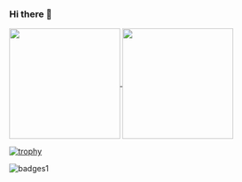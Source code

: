 ### Hi there 👋






<a href="https://github.com/anuraghazra/github-readme-stats">
  <img height=200 align="center" src="https://github-readme-stats.vercel.app/api/top-langs/?username=NilufarMohammadi1&size_weight=0.2&count_weight=0.2&langs_count=8&layout=donut-vertical&theme=radical" />
</a>
<a href="https://github.com/anuraghazra/convoychat">
  <img height=200 align="center" src="https://github-readme-stats.vercel.app/api/top-langs?username=NilufarMohammadi1&layout=compact&langs_count=8&card_width=320](https://github-readme-stats.vercel.app/api?username=anuraghazra&show_icons=true&theme=radicacl" />
</a>


[![trophy](https://github-profile-trophy.vercel.app/?username=NilufarMohammadi1&theme=onedark)](https://github.com/ryo-ma/github-profile-trophy)

![badges1](https://dev-to-uploads.s3.amazonaws.com/uploads/articles/6n8fc8zw8pawxveffitx.png)


